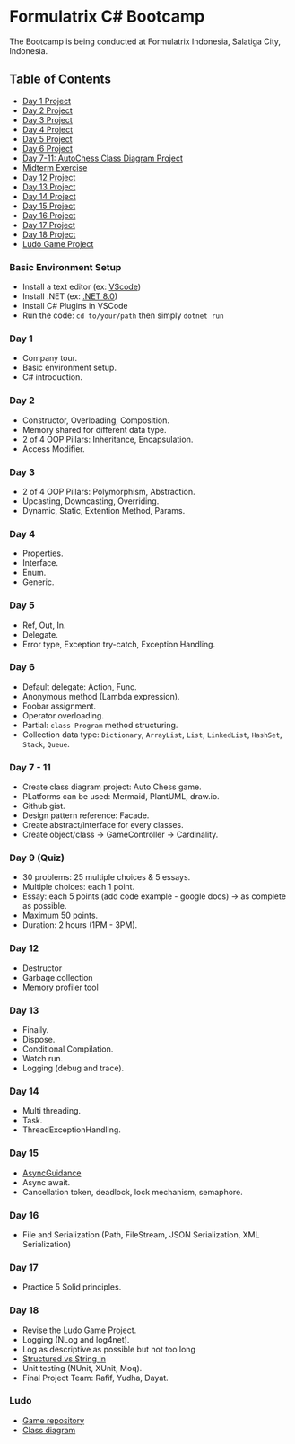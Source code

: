 # Formulatrix C# Bootcamp

The Bootcamp is being conducted at Formulatrix Indonesia, Salatiga City, Indonesia.

## Table of Contents
- [Day 1 Project](https://github.com/yudharisandy/Bootcamp-Formulatrix-C-/tree/main/Day%201)
- [Day 2 Project](https://github.com/yudharisandy/Bootcamp-Formulatrix-CSharp/tree/main/Day%202)
- [Day 3 Project](https://github.com/yudharisandy/Bootcamp-Formulatrix-CSharp/tree/main/Day%203)
- [Day 4 Project](https://github.com/yudharisandy/Bootcamp-Formulatrix-CSharp/tree/main/Day%204)
- [Day 5 Project](https://github.com/yudharisandy/Bootcamp-Formulatrix-CSharp/tree/main/Day%205)
- [Day 6 Project](https://github.com/yudharisandy/Bootcamp-Formulatrix-CSharp/tree/main/Day%206)
- [Day 7-11: AutoChess Class Diagram Project](https://gist.github.com/yudharisandy/7c48a17afb739bb6bedc2a24c9c580d2)
- [Midterm Exercise](https://github.com/yudharisandy/Bootcamp-Formulatrix-CSharp/tree/main/MidTermExercise)
- [Day 12 Project](https://github.com/yudharisandy/Bootcamp-Formulatrix-CSharp/tree/main/Day%2012)
- [Day 13 Project](https://github.com/yudharisandy/Bootcamp-Formulatrix-CSharp/tree/main/Day%2013)
- [Day 14 Project](https://github.com/yudharisandy/Bootcamp-Formulatrix-CSharp/tree/main/Day%2014)
- [Day 15 Project](https://github.com/yudharisandy/Bootcamp-Formulatrix-CSharp/tree/main/Day%2015)
- [Day 16 Project](https://github.com/yudharisandy/Bootcamp-Formulatrix-CSharp/tree/main/Day%2016) 
- [Day 17 Project](https://github.com/yudharisandy/Bootcamp-Formulatrix-CSharp/tree/main/Day%2017)
- [Day 18 Project](https://github.com/yudharisandy/Bootcamp-Formulatrix-CSharp/tree/main/Day%2018)
- [Ludo Game Project](https://github.com/yudharisandy/LudoGame)

### Basic Environment Setup
- Install a text editor (ex: [VScode](https://code.visualstudio.com/download))
- Install .NET (ex: [.NET 8.0](https://dotnet.microsoft.com/en-us/download))
- Install C# Plugins in VSCode
- Run the code: ```cd to/your/path``` then simply ```dotnet run```

### Day 1
- Company tour.
- Basic environment setup.
- C# introduction.

### Day 2
- Constructor, Overloading, Composition.
- Memory shared for different data type.
- 2 of 4 OOP Pillars: Inheritance, Encapsulation.
- Access Modifier.

### Day 3
- 2 of 4 OOP Pillars: Polymorphism, Abstraction.
- Upcasting, Downcasting, Overriding.
- Dynamic, Static, Extention Method, Params. 

### Day 4
- Properties.
- Interface.
- Enum.
- Generic.

### Day 5
- Ref, Out, In.
- Delegate.
- Error type, Exception try-catch, Exception Handling.

### Day 6
- Default delegate: Action, Func.
- Anonymous method (Lambda expression).
- Foobar assignment.
- Operator overloading.
- Partial: ```class Program``` method structuring.
- Collection data type: ```Dictionary```, ```ArrayList```, ```List```, ```LinkedList```, ```HashSet```, ```Stack```, ```Queue```. 

### Day 7 - 11
- Create class diagram project: Auto Chess game.
- PLatforms can be used: Mermaid, PlantUML, draw.io.
- Github gist.
- Design pattern reference: Facade.
- Create abstract/interface for every classes.
- Create object/class -> GameController -> Cardinality.

### Day 9 (Quiz)
- 30 problems: 25 multiple choices & 5 essays.
- Multiple choices: each 1 point.
- Essay: each 5 points (add code example - google docs) -> as complete as possible.
- Maximum 50 points.
- Duration: 2 hours (1PM - 3PM).

### Day 12
- Destructor
- Garbage collection
- Memory profiler tool

### Day 13
- Finally.
- Dispose.
- Conditional Compilation.
- Watch run.
- Logging (debug and trace).

### Day 14
- Multi threading.
- Task.
- ThreadExceptionHandling.

### Day 15
- [AsyncGuidance](https://github.com/davidfowl/AspNetCoreDiagnosticScenarios/blob/master/AsyncGuidance.md#prefer-asyncawait-over-directly-returning-task)
- Async await.
- Cancellation token, deadlock, lock mechanism, semaphore.

### Day 16
- File and Serialization (Path, FileStream, JSON Serialization, XML Serialization)

### Day 17
- Practice 5 Solid principles.

### Day 18
- Revise the Ludo Game Project.
- Logging (NLog and log4net).
- Log as descriptive as possible but not too long
- [Structured vs String In](https://habr.com/en/articles/591171/)
- Unit testing (NUnit, XUnit, Moq).
- Final Project Team: Rafif, Yudha, Dayat.

### Ludo
- [Game repository](https://github.com/yudharisandy/LudoGame)
- [Class diagram](https://github.com/probabilitynokami/ClassDiagram)


